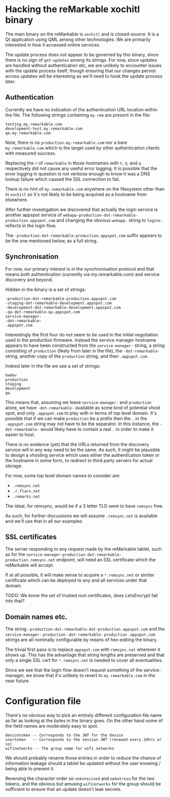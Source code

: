 # Hacking the reMarkable xochitl binary

The main binary on the reMarkable is `xochitl` and is closed-source. It is a Qt
application using QML among other technologies. We are primarily interested in
how it accessed online services.

The update process does not appear to be governed by this binary, since there is
no sign of `get-updates` among its strings. For now, since updates are handled
without authentication etc, we are unlikely to encounter issues with the update
process itself; though ensuring that our changes persist across updates will be
interesting as we'll need to hook the update process later.

## Authentication

Currently we have no indication of the authentication URL location within the
file. The following strings containing `my.rem` are present in the file:

```
testing.my.remarkable.com
development-test.my.remarkable.com
qa.my.remarkable.com
```

Note, there is no `production.my.remarkable.com` nor a bare `my.remarkable.com`
which is the target used by other authentication clients with measured success.

Replacing the `r` of `remarkable` in those hostnames with `t`, `d`, and `q`
respectively did not cause any useful error logging. It is possible that the
error logging in question is not verbose enough to know it was a DNS lookup
failure which caused the SSL connection to fail.

There is no hint of `my.remarkable.com` anywhere on the filesystem other than
in `xochitl` so it's not likely to be being acquired as a hostname from elsewhere.

After further investigation we discovered that actually the login service is
another appspot service of `webapp-production-dot-remarkable-production.appspot.com`
and changing the obvious `webapp.` string to `logins.` reflects in the login flow.

The `-production-dot-remarkable-production.appspot.com` suffix appears to be
the one mentioned below, as a full string.

## Synchronisation

For now, our primary interest is in the synchronisation protocol and that means
both authentication (currently via my.remarkable.com) and service discovery and
beyond.

Hidden in the binary is a set of strings:

```
-production-dot-remarkable-production.appspot.com
-staging-dot-remarkable-development.appspot.com
-development-dot-remarkable-development.appspot.com
-qa-dot-remarkable-qa.appspot.com
service-manager-
-dot-remarkable-
.appspot.com
```

Interestingly the first four do not seem to be used in the initial negotiation
used in the production firmware. Instead the service manager hostname appears
to have been constructed from the `service-manager-` string, a string consisting
of `production` (likely from later in the file), the `-dot-remarkable-` string,
another copy of the `production` string, and then `.appspot.com`.

Indeed later in the file we see a set of strings:

```
hwdev
production
staging
development
qa
```

This means that, assuming we leave `service-manager-` and `production` alone,
we have `-dot-remarkable-` available as some kind of potential vhost spot,
and only `.appspot.com` to play with in terms of top level domain. It's possible
that if we can make `production` be a prefix then the `.` in the `.appspot.com`
string may not have to be the separator. In this instance, the `-dot-remarkable-`
would likely have to contain a real `.` in order to make it easier to host.

There is no evidence (yet) that the URLs returned from the discovery service
will in any way need to be the same. As such, it might be plausible to design
a vhosting service which uses either the authentication token or the hostname in
some form, to redirect to third party servers for actual storage.

For now, some top level domain names to consider are:

- `.remsync.net`
- `.r.flarn.net`
- `.remarkz.net`

The ideal, for remsync, would be if a 3 letter TLD were to have `remsync` free.

As such, for further discussions we will assume `.remsync.net` is available and
we'll use that in all our examples

## SSL certificates

The server responding to any request made by the reMarkable tablet, such as for
the `service-manager-production-dot-remarkable-production.remsync.net` endpoint,
will need an SSL certificate which the reMarkable will accept.

If at all possible, it will make sense to acquire a `*.remsync.net` or similar
certificate which can be deployed to any and all services under that domain.

TODO: We know the set of trusted root certificates, does LetsEncrypt fall into that?

## Domain names etc.

The string `-production-dot-remarkable-dot-production.appspot.com` and the
`service-manager-` `production` `-dot-remarkable-` `production` `.appspot.com`
strings are all nominally configurable by means of hex-editing the binary.

The trivial first pass is to replace `appspot.com` with `remsync.net` wherever
it shows up. This has the advantage that string lengths are preserved and
that only a single SSL cert for `*.remsync.net` is needed to cover all
eventualities.

Since we see that the login flow doesn't request something of the service-manager,
we know that it's unlikely to revert to `my.remarkable.com` in the near future.

# Configuration file

There's no obvious way to pick an entirely different configuration file name
as far as looking at the bytes in the binary goes. On the other hand some of
the field names are moderately easy to spot.

```
devicetoken -- Corresponds to the JWT for the device
usertoken   -- Corresponds to the session JWT (renewed every 24hrs or so)
wifinetworks -- The group name for wifi networks
```

We should probably rename those entries in order to reduce the chance of information
leakage should a tablet be updated without the user knowing / being able to prevent it.

Reversing the character order so `nekotecived` and `nekotresu` for the two tokens,
and the obvious but amusing `wifinotworks` for the group should be sufficient to
ensure that an update doesn't leak secrets.
